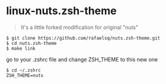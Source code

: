 # linux-nuts.zsh-theme

> It's a little forked modification for original "nuts"

```
$ git clone https://github.com/rafaelsq/nuts.zsh-theme.git
$ cd nuts.zsh-theme
$ make link
```

go to your .zshrc file and change ZSH_THEME to this new one

```
$ cd ~/.zshrc
ZSH_THEME=nuts
```


